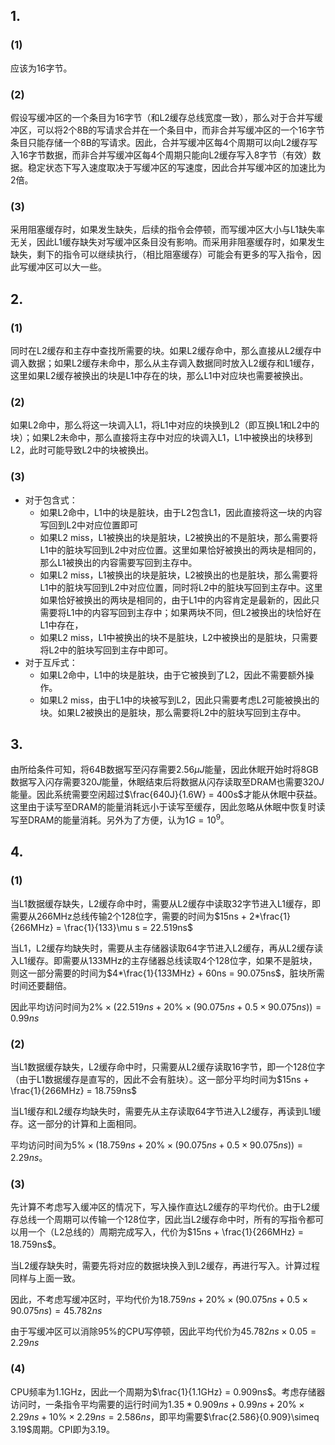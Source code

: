 ## 1.
### (1)
应该为16字节。
### (2)
假设写缓冲区的一个条目为16字节（和L2缓存总线宽度一致），那么对于合并写缓冲区，可以将2个8B的写请求合并在一个条目中，而非合并写缓冲区的一个16字节条目只能存储一个8B的写请求。因此，合并写缓冲区每4个周期可以向L2缓存写入16字节数据，而非合并写缓冲区每4个周期只能向L2缓存写入8字节（有效）数据。稳定状态下写入速度取决于写缓冲区的写速度，因此合并写缓冲区的加速比为2倍。
### (3)
采用阻塞缓存时，如果发生缺失，后续的指令会停顿，而写缓冲区大小与L1缺失率无关，因此L1缓存缺失对写缓冲区条目没有影响。而采用非阻塞缓存时，如果发生缺失，剩下的指令可以继续执行，（相比阻塞缓存）可能会有更多的写入指令，因此写缓冲区可以大一些。

## 2.
### (1)
同时在L2缓存和主存中查找所需要的块。如果L2缓存命中，那么直接从L2缓存中调入数据；如果L2缓存未命中，那么从主存调入数据同时放入L2缓存和L1缓存，这里如果L2缓存被换出的块是L1中存在的块，那么L1中对应块也需要被换出。
### (2)
如果L2命中，那么将这一块调入L1，将L1中对应的块换到L2（即互换L1和L2中的块）；如果L2未命中，那么直接将主存中对应的块调入L1，L1中被换出的块移到L2，此时可能导致L2中的块被换出。
### (3)
- 对于包含式：
  - 如果L2命中，L1中的块是脏块，由于L2包含L1，因此直接将这一块的内容写回到L2中对应位置即可
  - 如果L2 miss，L1被换出的块是脏块，L2被换出的不是脏块，那么需要将L1中的脏块写回到L2中对应位置。这里如果恰好被换出的两块是相同的，那么L1被换出的内容需要写回到主存中。
  - 如果L2 miss，L1被换出的块是脏块，L2被换出的也是脏块，那么需要将L1中的脏块写回到L2中对应位置，同时将L2中的脏块写回到主存中。这里如果恰好被换出的两块是相同的，由于L1中的内容肯定是最新的，因此只需要将L1中的内容写回到主存中；如果两块不同，但L2被换出的块恰好在L1中存在，
  - 如果L2 miss，L1中被换出的块不是脏块，L2中被换出的是脏块，只需要将L2中的脏块写回到主存中即可。
- 对于互斥式：
  - 如果L2命中，L1中的块是脏块，由于它被换到了L2，因此不需要额外操作。
  - 如果L2 miss，由于L1中的块被写到L2，因此只需要考虑L2可能被换出的块。如果L2被换出的是脏块，那么需要将L2中的脏块写回到主存中。

## 3.
由所给条件可知，将64B数据写至闪存需要$2.56\mu J$能量，因此休眠开始时将8GB数据写入闪存需要$320J$能量，休眠结束后将数据从闪存读取至DRAM也需要$320J$能量。因此系统需要空闲超过$\frac{640J}{1.6W} = 400s$才能从休眠中获益。
这里由于读写至DRAM的能量消耗远小于读写至缓存，因此忽略从休眠中恢复时读写至DRAM的能量消耗。另外为了方便，认为$1G=10^9$。

## 4.
### (1)
当L1数据缓存缺失，L2缓存命中时，需要从L2缓存中读取32字节进入L1缓存，即需要从266MHz总线传输2个128位字，需要的时间为$15ns + 2*\frac{1}{266MHz} = \frac{1}{133}\mu s = 22.519ns$

当L1，L2缓存均缺失时，需要从主存储器读取64字节进入L2缓存，再从L2缓存读入L1缓存。即需要从133MHz的主存储器总线读取4个128位字，如果不是脏块，则这一部分需要的时间为$4*\frac{1}{133MHz} + 60ns = 90.075ns$，脏块所需时间还要翻倍。

因此平均访问时间为$2\%\times(22.519ns+20\%\times(90.075ns + 0.5\times 90.075ns)) = 0.99ns$

### (2)
当L1数据缓存缺失，L2缓存命中时，只需要从L2缓存读取16字节，即一个128位字（由于L1数据缓存是直写的，因此不会有脏块）。这一部分平均时间为$15ns + \frac{1}{266MHz} = 18.759ns$

当L1缓存和L2缓存均缺失时，需要先从主存读取64字节进入L2缓存，再读到L1缓存。这一部分的计算和上面相同。

平均访问时间为$5\%\times(18.759ns+20\%\times(90.075ns + 0.5\times 90.075ns)) = 2.29ns$。

### (3)
先计算不考虑写入缓冲区的情况下，写入操作直达L2缓存的平均代价。由于L2缓存总线一个周期可以传输一个128位字，因此当L2缓存命中时，所有的写指令都可以用一个（L2总线的）周期完成写入，代价为$15ns + \frac{1}{266MHz} = 18.759ns$。

当L2缓存缺失时，需要先将对应的数据块换入到L2缓存，再进行写入。计算过程同样与上面一致。

因此，不考虑写缓冲区时，平均代价为$18.759ns+20\%\times (90.075ns + 0.5\times 90.075ns) = 45.782ns$

由于写缓冲区可以消除$95\%$的CPU写停顿，因此平均代价为$45.782ns\times 0.05 = 2.29ns$

### (4)
CPU频率为1.1GHz，因此一个周期为$\frac{1}{1.1GHz} = 0.909ns$。考虑存储器访问时，一条指令平均需要的运行时间为$1.35*0.909ns + 0.99ns + 20\%\times 2.29ns + 10\%\times 2.29ns = 2.586ns$，即平均需要$\frac{2.586}{0.909}\simeq 3.19$周期。CPI即为$3.19$。